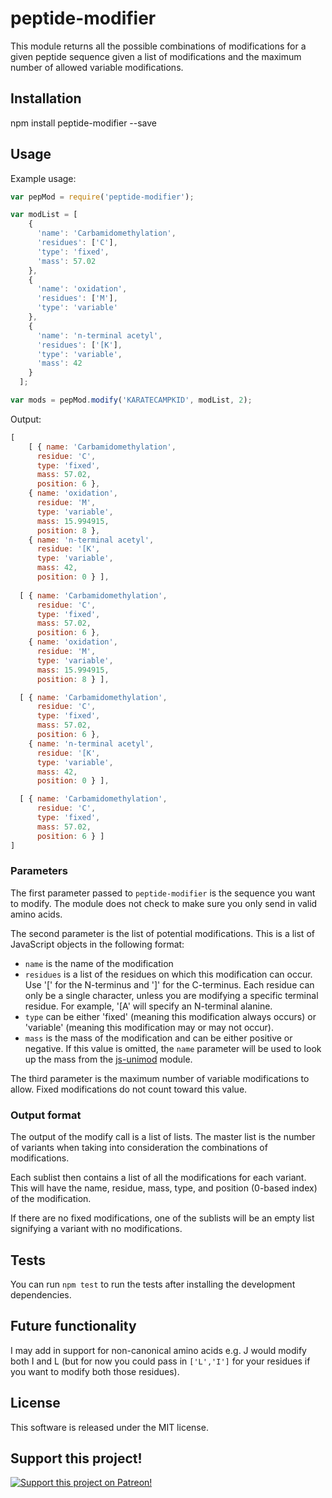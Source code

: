 # peptide-modifier

This module returns all the possible combinations of modifications for a given peptide sequence given a list of modifications and the maximum number of allowed variable modifications.

## Installation
npm install peptide-modifier --save

## Usage
Example usage:
```javascript
var pepMod = require('peptide-modifier');

var modList = [
    {
      'name': 'Carbamidomethylation',
      'residues': ['C'],
      'type': 'fixed',
      'mass': 57.02
    },
    {
      'name': 'oxidation',
      'residues': ['M'],
      'type': 'variable'
    },
    {
      'name': 'n-terminal acetyl',
      'residues': ['[K'],
      'type': 'variable',
      'mass': 42
    }
  ];

var mods = pepMod.modify('KARATECAMPKID', modList, 2);
```

Output:
```javascript
[ 
    [ { name: 'Carbamidomethylation',
      residue: 'C',
      type: 'fixed',
      mass: 57.02,
      position: 6 },
    { name: 'oxidation',
      residue: 'M',
      type: 'variable',
      mass: 15.994915,
      position: 8 },
    { name: 'n-terminal acetyl',
      residue: '[K',
      type: 'variable',
      mass: 42,
      position: 0 } ],
      
  [ { name: 'Carbamidomethylation',
      residue: 'C',
      type: 'fixed',
      mass: 57.02,
      position: 6 },
    { name: 'oxidation',
      residue: 'M',
      type: 'variable',
      mass: 15.994915,
      position: 8 } ],

  [ { name: 'Carbamidomethylation',
      residue: 'C',
      type: 'fixed',
      mass: 57.02,
      position: 6 },
    { name: 'n-terminal acetyl',
      residue: '[K',
      type: 'variable',
      mass: 42,
      position: 0 } ],

  [ { name: 'Carbamidomethylation',
      residue: 'C',
      type: 'fixed',
      mass: 57.02,
      position: 6 } ] 
]
```

### Parameters
The first parameter passed to ```peptide-modifier``` is the sequence you want to modify. The module does not check to make sure you only send in valid amino acids.

The second parameter is the list of potential modifications. This is a list of JavaScript objects in the following format:
* ```name``` is the name of the modification
* ```residues``` is a list of the residues on which this modification can occur. Use '[' for the N-terminus and ']' for the C-terminus. Each residue can only be a single character, unless you are modifying a specific terminal residue. For example, '[A' will specify an N-terminal alanine.
* ```type``` can be either 'fixed' (meaning this modification always occurs) or 'variable' (meaning this modification may or may not occur).
* ```mass``` is the mass of the modification and can be either positive or negative. If this value is omitted, the ```name``` parameter will be used to look up the mass from the [js-unimod](https://www.npmjs.com/package/js-unimod) module.

The third parameter is the maximum number of variable modifications to allow. Fixed modifications do not count toward this value.

### Output format
The output of the modify call is a list of lists. The master list is the number of variants when taking into consideration the combinations of modifications.

Each sublist then contains a list of all the modifications for each variant. This will have the name, residue, mass, type, and position (0-based index) of the modification.

If there are no fixed modifications, one of the sublists will be an empty list signifying a variant with no modifications.

## Tests
You can run `npm test` to run the tests after installing the development dependencies.

## Future functionality
I may add in support for non-canonical amino acids e.g. J would modify both I and L (but for now you could pass in ```['L','I']``` for your residues if you want to modify both those residues).

## License
This software is released under the MIT license.

## Support this project!

[![Support this project on Patreon!](https://c5.patreon.com/external/logo/become_a_patron_button.png)](https://www.patreon.com/MikeTheBiochem)
